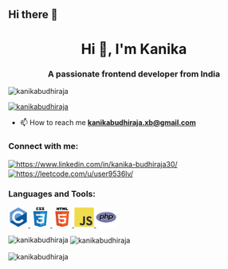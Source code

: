 ## Hi there 👋

<h1 align="center">Hi 👋, I'm Kanika</h1>
<h3 align="center">A passionate frontend developer from India</h3>

<p align="left"> <img src="https://komarev.com/ghpvc/?username=kanikabudhiraja&label=Profile%20views&color=0e75b6&style=flat" alt="kanikabudhiraja" /> </p>

<p align="left"> <a href="https://github.com/ryo-ma/github-profile-trophy"><img src="https://github-profile-trophy.vercel.app/?username=kanikabudhiraja" alt="kanikabudhiraja" /></a> </p>

- 📫 How to reach me **kanikabudhiraja.xb@gmail.com**

<h3 align="left">Connect with me:</h3>
<p align="left">
<a href="https://linkedin.com/in/https://www.linkedin.com/in/kanika-budhiraja30/" target="blank"><img align="center" src="https://raw.githubusercontent.com/rahuldkjain/github-profile-readme-generator/master/src/images/icons/Social/linked-in-alt.svg" alt="https://www.linkedin.com/in/kanika-budhiraja30/" height="30" width="40" /></a>
<a href="https://www.leetcode.com/https://leetcode.com/u/user9536lv/" target="blank"><img align="center" src="https://raw.githubusercontent.com/rahuldkjain/github-profile-readme-generator/master/src/images/icons/Social/leet-code.svg" alt="https://leetcode.com/u/user9536lv/" height="30" width="40" /></a>
</p>

<h3 align="left">Languages and Tools:</h3>
<p align="left"> <a href="https://www.cprogramming.com/" target="_blank" rel="noreferrer"> <img src="https://raw.githubusercontent.com/devicons/devicon/master/icons/c/c-original.svg" alt="c" width="40" height="40"/> </a> <a href="https://www.w3schools.com/css/" target="_blank" rel="noreferrer"> <img src="https://raw.githubusercontent.com/devicons/devicon/master/icons/css3/css3-original-wordmark.svg" alt="css3" width="40" height="40"/> </a> <a href="https://www.w3.org/html/" target="_blank" rel="noreferrer"> <img src="https://raw.githubusercontent.com/devicons/devicon/master/icons/html5/html5-original-wordmark.svg" alt="html5" width="40" height="40"/> </a> <a href="https://developer.mozilla.org/en-US/docs/Web/JavaScript" target="_blank" rel="noreferrer"> <img src="https://raw.githubusercontent.com/devicons/devicon/master/icons/javascript/javascript-original.svg" alt="javascript" width="40" height="40"/> </a> <a href="https://www.php.net" target="_blank" rel="noreferrer"> <img src="https://raw.githubusercontent.com/devicons/devicon/master/icons/php/php-original.svg" alt="php" width="40" height="40"/> </a> </p>

<p><img align="left" src="https://github-readme-stats.vercel.app/api/top-langs?username=kanikabudhiraja&show_icons=true&locale=en&layout=compact" alt="kanikabudhiraja" /></p>

<p>&nbsp;<img align="center" src="https://github-readme-stats.vercel.app/api?username=kanikabudhiraja&show_icons=true&locale=en" alt="kanikabudhiraja" /></p>

<p><img align="center" src="https://github-readme-streak-stats.herokuapp.com/?user=kanikabudhiraja&" alt="kanikabudhiraja" /></p>
